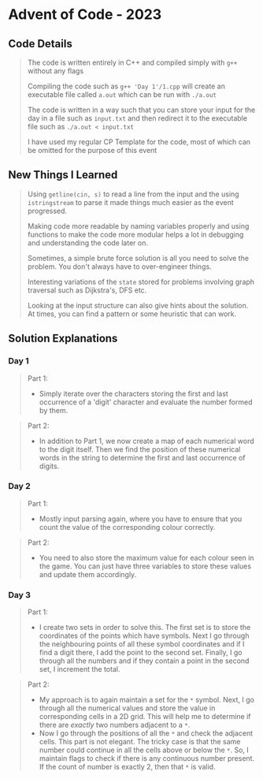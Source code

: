 # Advent of Code - 2023

## Code Details

> The code is written entirely in C++ and compiled simply with `g++` without any flags
>
> Compiling the code such as `g++ 'Day 1'/1.cpp` will create an executable file called `a.out` which can be run with `./a.out`
> 
> The code is written in a way such that you can store your input for the day in a file such as `input.txt` and then redirect it to the executable file such as `./a.out < input.txt`
> 
> I have used my regular CP Template for the code, most of which can be omitted for the purpose of this event

## New Things I Learned

> Using `getline(cin, s)` to read a line from the input and the using `istringstream` to parse it made things much easier as the event progressed.
> 
> Making code more readable by naming variables properly and using functions to make the code more modular helps a lot in debugging and understanding the code later on.
> 
> Sometimes, a simple brute force solution is all you need to solve the problem. You don't always have to over-engineer things.
> 
> Interesting variations of the `state` stored for problems involving graph traversal such as Dijkstra's, DFS etc.
> 
> Looking at the input structure can also give hints about the solution. At times, you can find a pattern or some heuristic that can work.

## Solution Explanations

### Day 1
> Part 1:
> - Simply iterate over the characters storing the first and last occurrence of a 'digit' character and evaluate the number formed by them.

> Part 2:
> - In addition to Part 1, we now create a map of each numerical word to the digit itself. Then we find the position of these numerical words in the string to determine the first and last occurrence of digits.

### Day 2
> Part 1:
> - Mostly input parsing again, where you have to ensure that you count the value of the corresponding colour correctly.

> Part 2:
> - You need to also store the maximum value for each colour seen in the game. You can just have three variables to store these values and update them accordingly.

### Day 3
> Part 1:
> - I create two sets in order to solve this. The first set is to store the coordinates of the points which have symbols. Next I go through the neighbouring points of all these symbol coordinates and if I find a digit there, I add the point to the second set. Finally, I go through all the numbers and if they contain a point in the second set, I increment the total.

> Part 2:
> - My approach is to again maintain a set for the `*` symbol. Next, I go through all the numerical values and store the value in corresponding cells in a 2D grid. This will help me to determine if there are _exactly_ two numbers adjacent to a `*`.
> - Now I go through the positions of all the `*` and check the adjacent cells. This part is not elegant. The tricky case is that the same number could continue in all the cells above or below the `*`. So, I maintain flags to check if there is any continuous number present. If the count of number is exactly 2, then that `*` is valid.